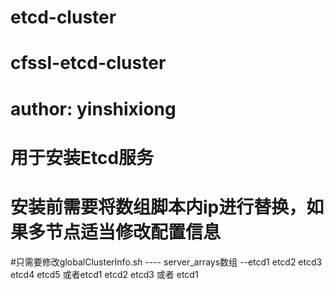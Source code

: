 # etcd-cluster
<!-- TOC -->
# cfssl-etcd-cluster
# author: yinshixiong
# 用于安装Etcd服务
# 安装前需要将数组脚本内ip进行替换，如果多节点适当修改配置信息
#只需要修改globalClusterInfo.sh
        ---- server_arrays数组
          --etcd1 etcd2 etcd3 etcd4 etcd5 或者etcd1 etcd2 etcd3 或者 etcd1
